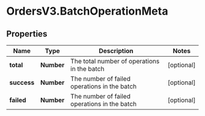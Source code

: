 # OrdersV3.BatchOperationMeta

## Properties
Name | Type | Description | Notes
------------ | ------------- | ------------- | -------------
**total** | **Number** | The total number of operations in the batch | [optional] 
**success** | **Number** | The number of failed operations in the batch | [optional] 
**failed** | **Number** | The number of failed operations in the batch | [optional] 
